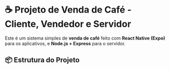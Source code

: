 # ☕ Projeto de Venda de Café - Cliente, Vendedor e Servidor

Este é um sistema simples de **venda de café** feito com **React Native (Expo)** para os aplicativos, e **Node.js + Express** para o servidor.

## 📦 Estrutura do Projeto


